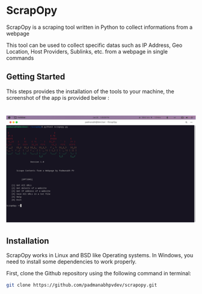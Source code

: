 # ScrapOpy
ScrapOpy is a scraping tool written in Python to collect informations from a webpage

This tool can be used to collect specific datas such as IP Address, Geo Location, Host Providers, Sublinks, etc. from a webpage in single commands 

## Getting Started
This steps provides the installation of the tools to your machine, the screenshot of the app is provided below :
# <img src="/images/scrnsht1.png">

## Installation
ScrapOpy works in Linux and BSD like Operating systems. In Windows, you need to install some dependencies to work properly.

First, clone the Github repository using the following command in terminal:
```bash
git clone https://github.com/padmanabhpvdev/scrapopy.git
```
